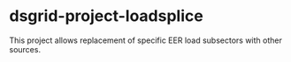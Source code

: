 # dsgrid-project-loadsplice
This project allows replacement of specific EER load subsectors with other sources.
